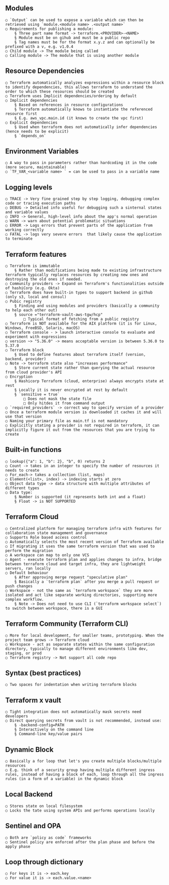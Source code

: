 ## Modules

    ○ `Output` can be used to expose a variable which can then be retrieved using `module.<module name> .<output name>`
    ○ Requirements for publishing a module:
        § Three part name format -> terraform.<PROVIDER>-<NAME>
        § Module must be on gihub and must be a public repo
        § Tag names must be for the format x.y.z and can optionally be prefixed with a v, e.g. v1.0.4
    ○ Child module -> The module being called
    ○ Calling module -> The module that is using another module

## Resource Dependencies

    ○ Terraform automatically analyzes expressions within a resource block to identify dependencies, this allows terraform to understand the order to which these resources should be created
    ○ Terraform uses Implicit dependencies/ordering by default
    ○ Implicit dependencies
        § Based on references in resource configurations
        § Terraform automatically knows to instantiate the referenced resource first
        § E.g. aws_vpc.main.id (it knows to create the vpc first)
    ○ Explicit dependencies
        § Used when terraform does not automatically infer dependencies (hence needs to be explicit)
        § `depends_on`

## Environment Variables

    ○ A way to pass in parameters rather than hardcoding it in the code (more secure, maintainable)
    ○ `TF_VAR_<variable name> ` = can be used to pass in a variable name

## Logging levels

    ○ TRACE -> Very fine grained step by step logging, debugging complex code or tracing execution paths
    ○ DEBUG -> Detailed info useful for debugging such a sinternal states and variable values
    ○ INFO -> General, high-level info about the app's normal operation
    ○ WARN -> warn about potential problematic situations
    ○ ERROR -> Logs errors that prevent parts of the application from working correctly
    ○ FATAL -> logs very severe errors  that likely cause the application to terminate

## Terraform features

    ○ Terraform is immutable
        § Rather than modifications being made to existing infrastructure terraform typically replaces resources by creating new ones and destroying the old ones if needed.
    ○ Community providers -> Expand on Terraform's functionalities outside of hashiCorp (e.g. Okta)
    ○ Terraform does have built-in types to support backend in github (only s3, local and consul)
    ○ Pubic registry
        § Finding and using modules and providers (basically a community to help each other out)
        § source ="terraform-vault-aws-tgw/hcp"
            □ Typical format of fetching from a public registry
    ○ Terraform is NOT available for the AIX platform (it is for Linux, Windows, FreeBSD, Solaris, macOS)
    ○ Terraform console - > launch interactive console to evaluate and experiment with expressions
    ○ version ~> "5.36.0" -> means acceptable version is between 5.36.0 to 5.37.0
    ○ Terraform block
        § Used to define features about terraform itself (version, backend, provider)
    ○ Note -> terraform state also "increases performance"
        § Store current state rather than querying the actual resource from cloud provider's API
    ○ Encryption
        § Hashicorp Terraform (cloud, enterprise) always encrypts state at rest
        § Locally it is never encrypted at rest by default
        § `sensitive = true`
            □ Does not mask the state file
            □ Only hitdes it from command output
    ○ `required_providers` -> correct way to specify version of a provider
    ○ Once a terraform module version is downloaded it caches it and will use that version
    ○ Naming your primary file as main.tf is not mandatory
    ○ Explicitly stating a provider is not required in terraform, it can implicitly figure it out from the resources that you are trying to create

## Built-in functions

    ○ lookup({"a": 1, "b": 2}, "b", 0) returns 2
    ○ Count -> takes in an integer to specify the number of resources it needs to create
    ○ For_each-> takes a collection (list, maps)
    ○ Element(<list>, index) -> indexing starts at zero
    ○ Object data type -> data structure with multiple attributes of different types
    ○ Data type:
        § Number is supported (it represents both int and a float)
        § Float -> is NOT SUPPORTED

## Terraform Cloud

    ○ Centralized platform for managing terraform infra with features for collaboration state management and governance
    ○ Supports Role based access control
    ○ Automatically selects the most recent version of Terraform available
    ○ If migrating it uses the same terraform version that was used to perform the migration
    ○ A workspace can map to only one VCS
    ○ Agent - execute terraform plan and applies changes to infra, bridge between terraform cloud and target infra, they are lightweight servers, ran locally
    ○ Default behaviour
        § After approving merge request "speculative plan"
        § Basically a `terraform plan` after you merge a pull request or push changes
    ○ Workspace - not the same as `terraform workspace` they are more isolated and act like separate working directories, supporting more complex workflow.
        § Note -> Does not need to use CLI (`terraform workspace select`) to switch between workspace, there is a GUI

## Terraform Community (Terraform CLI)

    ○ More for local development, for smaller teams, prototyping. When the project team grows -> Terraform cloud
    ○ Workspace - act as separate states within the same configuration directory, typically to manage different environments like dev, staging, or prod
    ○ Terraform registry -> Not support all code repo

## Syntax (best practices)

    ○ Two spaces for indentation when writing terraform blocks

## Terraform x vault

    ○ Tight integration does not automatically mask secrets need developers
    ○ Direct querying secrets from vault is not recommended, instead use:
        § -backend-config=PATH
        § Interactively on the command line
        § Command-line key/value pairs

## Dynamic Block

    ○ Basically a for loop that let's you create multiple blocks/multiple resources
    ○ E.g. think of a security group having multiple different ingress rules, instead of having a block of each, loop through all the ingress rules (in a form of a variable) in the dynamic block

## Local Backend

    ○ Stores state on local filesystem
    ○ Locks the tate using system APIs and performs operations locally

## Sentinel and OPA

    ○ Both are `policy as code` frameworks
    ○ Sentinel policy are enforced after the plan phase and before the apply phase

## Loop through dictionary

    ○ For keys it is -> each.key
    ○ For value it is -> each.value.<name>

